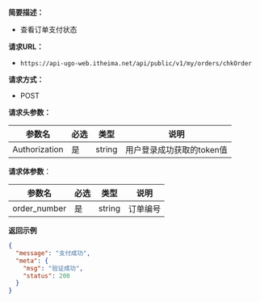 
​    
**简要描述：** 

- 查看订单支付状态

**请求URL：** 
- ` https://api-ugo-web.itheima.net/api/public/v1/my/orders/chkOrder `

**请求方式：**

- POST

**请求头参数：** 

| 参数名        | 必选 | 类型   | 说明                      |
| ------------- | ---- | ------ | ------------------------- |
| Authorization | 是   | string | 用户登录成功获取的token值 |

**请求体参数**：

| 参数名       | 必选 | 类型   | 说明     |
| ------------ | ---- | ------ | -------- |
| order_number | 是   | string | 订单编号 |

 **返回示例**

``` json
{
  "message": "支付成功",
  "meta": {
    "msg": "验证成功",
    "status": 200
  }
}
```


